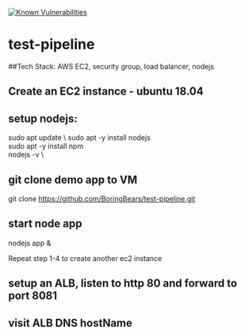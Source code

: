 <a href="https://snyk.io/test/github/BoringBears/test-pipeline?targetFile=package.json"><img src="https://snyk.io/test/github/BoringBears/test-pipeline/badge.svg?targetFile=package.json" alt="Known Vulnerabilities" data-canonical-src="https://snyk.io/test/github/BoringBears/test-pipeline?targetFile=package.json" style="max-width:100%;"></a>

# test-pipeline
##Tech Stack:
AWS EC2, security group, load balancer, nodejs

## Create an EC2 instance - ubuntu 18.04

## setup nodejs:
sudo apt update \ 
sudo apt -y install nodejs \
sudo apt -y install npm \
nodejs -v \ 
## git clone demo app to VM
git clone https://github.com/BoringBears/test-pipeline.git

## start node app
nodejs app &

Repeat step 1-4 to create another ec2 instance

## setup an ALB, listen to http 80 and forward to port 8081

## visit ALB DNS hostName
